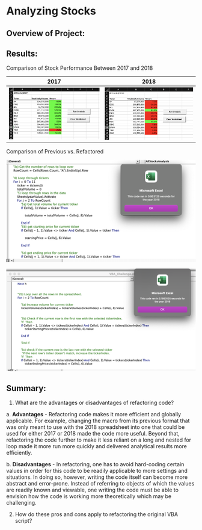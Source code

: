 # Analyzing Stocks

## Overview of Project: 

## Results: 
Comparison of Stock Performance Between 2017 and 2018

2017            |  2018
:-------------------------:|:-------------------------:
![](https://github.com/vivek-gurumoorthy/stock-analysis/blob/main/Screen%20Shot%202022-07-28%20at%202.59.21%20PM.png)  |  ![](https://github.com/vivek-gurumoorthy/stock-analysis/blob/main/Screen%20Shot%202022-07-28%20at%202.59.58%20PM.png)

Comparison of Previous vs. Refactored

![Old Code](https://github.com/vivek-gurumoorthy/stock-analysis/blob/main/Old_2018.png)

![New Code](https://github.com/vivek-gurumoorthy/stock-analysis/blob/main/Refactored_2018.png)

## Summary: 
1. What are the advantages or disadvantages of refactoring code?

  a. **Advantages** - Refactoring code makes it more efficient and globally applicable. For example, changing the macro from its previous format that was only meant to use with the 2018 spreadsheet into one that could be used for either 2017 or 2018 made the code more useful. Beyond that, refactoring the code further to make it less reliant on a long and nested for loop made it more run more quickly and delivered analytical results more efficiently.
  
  b. **Disadvantages** - In refactoring, one has to avoid hard-coding certain values in order for this code to be readily applicable to more settings and situations. In doing so, however, writing the code itself can become more abstract and error-prone. Instead of referring to objects of which the values are readily known and viewable, one writing the code must be able to envision how the code is working more theoretically which may be challenging.  

2. How do these pros and cons apply to refactoring the original VBA script?



